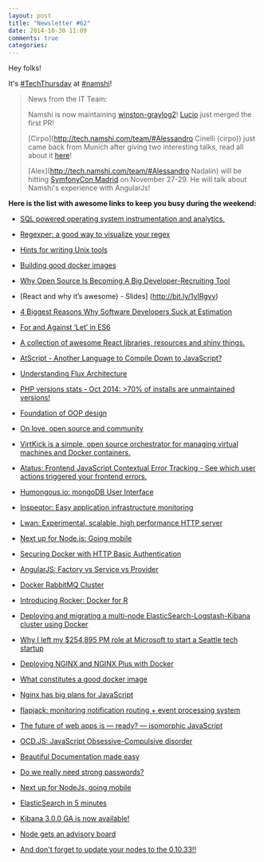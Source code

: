 ```yaml
---
layout: post
title: "Newsletter #62"
date: 2014-10-30 11:09
comments: true
categories: 
---
```

Hey folks!

It's [#TechThursday](/blog/categories/techthursday/) at [#namshi](http://twitter.com/techNamshi)!

> News from the IT Team:
>
> Namshi is now maintaining [winston-graylog2](https://github.com/namshi/winston-graylog2)! [Lucio]() just merged the first PR!
>
> [Cirpo](http://tech.namshi.com/team/#Alessandro Cinelli (cirpo\)) just came back from Munich after giving two interesting talks, read all about it [here](http://tech.namshi.com/blog/2014/10/30/ipc14-wtc14-munich/)!
>
> [Alex](http://tech.namshi.com/team/#Alessandro Nadalin) will be hitting [SymfonyCon Madrid](http://madrid2014.symfony.com/speakers)
> on November 27-29. He will talk about Namshi's experience with AngularJs!

**Here is the list with awesome links to keep you busy during the weekend:** 

* [SQL powered operating system instrumentation and analytics.](http://osquery.io/)

* [Regexper: a good way to visualize your regex](http://www.regexper.com/)

* [Hints for writing Unix tools](http://monkey.org/~marius/unix-tools-hints.html?)

<!-- more -->

* [Building good docker images](http://jonathan.bergknoff.com/journal/building-good-docker-images)

* [Why Open Source Is Becoming A Big Developer-Recruiting Tool](http://bit.ly/1weC6l8)

* [React and why it’s awesome) - Slides] (http://bit.ly/1yIRgyv)

* [4 Biggest Reasons Why Software Developers Suck at Estimation](http://bit.ly/10ApTLP)

* [For and Against ‘Let’ in ES6](http://davidwalsh.name/for-and-against-let)

* [A collection of awesome React libraries, resources and shiny things.](https://github.com/enaqx/awesome-react)

* [AtScript - Another Language to Compile Down to JavaScript?](http://www.andrewconnell.com/blog/atscript-another-language-to-compile-down-to-javascript)

* [Understanding Flux Architecture](https://medium.com/@garychambers108/understanding-flux-f93e9f650af7)

* [PHP versions stats - Oct 2014: >70% of installs are unmaintained versions!](http://blog.pascal-martin.fr/post/php-versions-stats-2014-10-en)

* [Foundation of OOP design](http://blog.ircmaxell.com/2014/10/foundations-of-oo-design.html?utm_source=feedburner&utm_medium=feed&utm_campaign=Feed%3A+Ircmaxell+%28ircmaxell%29)

* [On love, open source and community](https://blog.engineyard.com/2014/on-love-open-course-and-community)

* [VirtKick is a simple, open source orchestrator for managing virtual machines and Docker containers.](https://github.com/virtkick/virtkick)

* [Atatus: Frontend JavaScript Contextual Error Tracking - See which user actions triggered your frontend errors.](https://www.atatus.com/)

* [Humongous.io: mongoDB User Interface](https://humongous.io/)

* [Inspeqtor: Easy application infrastructure monitoring](http://contribsys.com/inspeqtor/)

* [Lwan: Experimental, scalable, high performance HTTP server](http://lwan.ws/)

* [Next up for Node.js: Going mobile](http://www.javaworld.com/article/2840332/html-css-js/next-up-for-node-js-going-mobile.html)

* [Securing Docker with HTTP Basic Authentication](https://ahmetalpbalkan.com/blog/docker-http-basic-auth/)

* [AngularJS: Factory vs Service vs Provider](http://tylermcginnis.com/angularjs-factory-vs-service-vs-provider/)

* [Docker RabbitMQ Cluster](http://java.dzone.com/articles/docker-rabbitmq-cluster)

* [Introducing Rocker: Docker for R](http://ropensci.org/blog/2014/10/23/introducing-rocker/)

* [Deploying and migrating a multi-node ElasticSearch-Logstash-Kibana cluster using Docker](https://clusterhq.com/blog/deploying-multi-node-elasticsearch-logstash-kibana-cluster-using-docker/)

* [Why I left my $254,895 PM role at Microsoft to start a Seattle tech startup](https://www.linkedin.com/today/post/article/20141027200232-1485298-why-i-left-my-254-895-pm-role-at-microsoft-to-start-a-seattle-tech-startup)

* [Deploying NGINX and NGINX Plus with Docker](http://nginx.com/blog/deploying-nginx-nginx-plus-docker/)

* [What constitutes a good docker image](http://jonathan.bergknoff.com/journal/building-good-docker-images)

* [Nginx has big plans for JavaScript](http://www.infoworld.com/article/2838008/javascript/nginx-has-big-plans-for-javascript.html)

* [flapjack: monitoring notification routing + event processing system](http://flapjack.io/)

* [The future of web apps is — ready? — isomorphic JavaScript](http://venturebeat.com/2013/11/08/the-future-of-web-apps-is-ready-isomorphic-javascript/)

* [OCD.JS: JavaScript Obsessive-Compulsive disorder](http://berzniz.com/post/98422338286/ocd-js-javascript-obsessive-compulsive-disorder)

* [Beautiful Documentation made easy](https://readme.io/)

* [Do we really need strong passwords?](https://nakedsecurity.sophos.com/2014/10/24/do-we-really-need-strong-passwords)

* [Next up for NodeJs, going mobile](http://www.infoworld.com/article/2838799/node-js/next-up-for-nodejs-going-mobile.html)

* [ElasticSearch in 5 minutes](http://www.elasticsearchtutorial.com/elasticsearch-in-5-minutes.html)

* [Kibana 3.0.0 GA is now available!](http://www.elasticsearch.org/blog/kibana-3-0-0-ga-now-available/)

* [Node gets an advisory board](https://www.joyent.com/blog/node-js-advisory-board)

* [And don't forget to update your nodes to the 0.10.33!!](http://blog.nodejs.org/2014/10/23/node-v0-10-33-stable/)